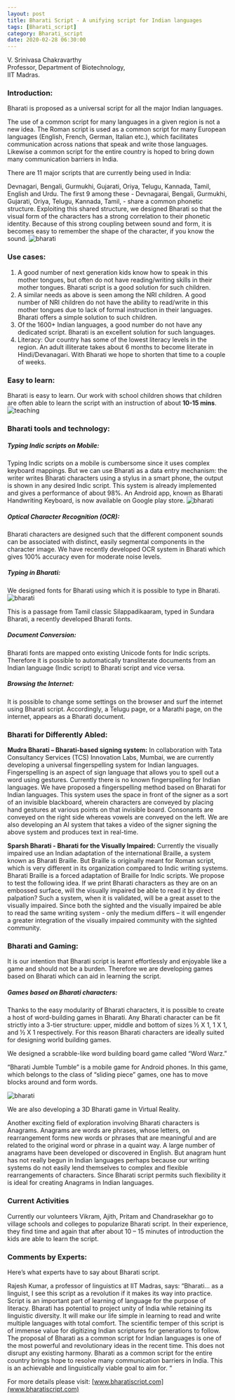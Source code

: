 ```yaml
---
layout: post
title: Bharati Script - A unifying script for Indian languages
tags: [Bharati_script]
category: Bharati_script
date: 2020-02-28 06:30:00
---
```


V. Srinivasa Chakravarthy <br>
Professor, Department of Biotechnology,<br>
IIT Madras.

### Introduction:
Bharati is proposed as a universal script for all the major Indian languages.

The use of a common script for many languages in a given region is not a new idea. The Roman script is used as a common script for many European languages (English, French, German, Italian etc.), which facilitates communication across nations that speak and write those languages. Likewise a common script for the entire country is hoped to bring down many communication barriers in India.

There are 11 major scripts that are currently being used in India:

Devnagari, Bengali, Gurmukhi, Gujarati, Oriya, Telugu, Kannada, Tamil, English and Urdu.  The first 9 among these -  Devnagarai, Bengali, Gurmukhi, Gujarati, Oriya, Telugu, Kannada, Tamil, - share a common phonetic structure. Exploiting this shared structure, we designed Bharati so that the visual form of the characters has a strong correlation to their phonetic identity. Because of this strong coupling between sound and form, it is becomes easy to remember the shape of the character, if you know the sound. 
![bharati](/images/bharati.png)
### Use cases:
1. A good number of next generation kids know how to speak in this mother tongues, but often do not have reading/writing skills in their mother tongues. Bharati script is a good solution for such children.
2. A similar needs as above is seen among the NRI children. A good number of NRI children do not have the ability to read/write in this mother tongues due to lack of formal instruction in their languages. Bharati offers a simple solution to such children.
3. Of the 1600+ Indian languages, a good number do not have any dedicated script. Bharati is an excellent solution for such languages.
4. Literacy: Our country has some of the lowest literacy levels in the region. An adult illiterate takes about 6 months to become literate in Hindi/Devanagari. With Bharati we hope to shorten that time to a couple of weeks.

### Easy to learn:
Bharati is easy to learn.  Our work with school children shows that children are often able to learn the script with an instruction of about **10-15 mins**.
![teaching](/images/teach.jpg)

### Bharati tools and technology:
##### Typing Indic scripts on Mobile:
Typing Indic scripts on a mobile is cumbersome since it uses complex keyboard mappings. But we can use Bharati as a data entry mechanism: the writer writes Bharati characters using a stylus in a smart phone, the output is shown in any desired Indic script. This system is already implemented and gives a performance of about 98%. An Android app, known as Bharati Handwriting Keyboard, is now available on Google play store.
![bharati](/images/indic.png)
##### Optical Character Recognition (OCR):
Bharati characters are designed such that the different component sounds can be associated with distinct, easily segmental components in the character image. We have recently developed OCR system in Bharati which gives 100% accuracy even for moderate noise levels.
##### Typing in Bharati:
We designed fonts for Bharati using which it is possible to type in Bharati. 
![bharati](/images/typing.png)

This is a passage from Tamil classic Silappadikaaram, typed in Sundara Bharati, a recently developed Bharati fonts.
##### Document Conversion:
Bharati fonts are mapped onto existing Unicode fonts for Indic scripts. Therefore it is possible to automatically transliterate documents from an Indian language (Indic script) to Bharati script and vice versa.
##### Browsing the Internet:
It is possible to change some settings on the browser and surf the internet using Bharati script. Accordingly, a Telugu page, or a Marathi page, on the internet, appears as a Bharati document.

### Bharati for Differently Abled:
**Mudra Bharati – Bharati-based signing system:** In collaboration with Tata Consultancy Services (TCS) Innovation Labs, Mumbai, we are currently developing a universal fingerspelling system for Indian languages. Fingerspelling is an aspect of sign language that allows you to spell out a word using gestures.  Currently there is no known fingerspelling for Indian languages. We have proposed a fingerspelling method based on Bharati for Indian languages. This system uses the space in front of the signer as a sort of an invisible blackboard, wherein characters are conveyed by placing hand gestures at various points on that invisible board. Consonants are conveyed on the right side whereas vowels are conveyed on the left.  We are also developing an AI system that takes a video of the signer signing the above system and produces text in real-time.

**Sparsh Bharati - Bharati for the Visually Impaired:** Currently the visually impaired use an Indian adaptation of the international Braille, a system known as Bharati Braille. But Braille is originally meant for Roman script, which is very different in its organization compared to Indic writing systems. Bharati Braille is a forced adaptation of Braille for Indic scripts. We propose to test the following idea. If we print Bharati characters as they are on an embossed surface, will the visually impaired be able to read it by direct palpation? Such a system, when it is validated, will be a great asset to the visually impaired. Since both the sighted and the visually impaired be able to read the same writing system - only the medium differs – it will engender a greater integration of the visually impaired community with the sighted community.

### Bharati and Gaming:
It is our intention that Bharati script is learnt effortlessly and enjoyable like a game and should not be a burden.  Therefore we are developing games based on Bharati which can aid in learning the script.
##### Games based on Bharati characters:
Thanks to the easy modularity of Bharati characters, it is possible to create a host of word-building games in Bharati. Any Bharati character can be fit strictly into a 3-tier structure: upper, middle and bottom of sizes ½ X 1, 1 X 1, and ½ X 1 respectively. For this reason Bharati characters are ideally suited for designing world building games.

We designed a scrabble-like word building board game called “Word Warz.” 

“Bharati Jumble Tumble” is a mobile game for Android phones. In this game, which belongs to the class of “sliding piece” games,  one has to move blocks around and form words.

![bharati](/images/jumble.jpg)

We are also developing a 3D Bharati game in Virtual Reality.

Another exciting field of exploration involving Bharati characters is Anagrams. Anagrams are words are phrases, whose letters, on rearrangement forms new words or phrases that are meaningful and are related to the original word or phrase in a quaint way. A large number of anagrams have been developed or discovered in English. But anagram hunt has not really begun in Indian languages perhaps because our writing systems do not easily lend themselves to complex and flexible rearrangements of  characters. Since Bharati script permits such flexibility it is ideal for creating Anagrams in Indian languages.

### Current Activities
Currently our volunteers Vikram, Ajith, Pritam and Chandrasekhar go to village schools and colleges to popularize Bharati script. In their experience, they find time and again that after about 10 – 15 minutes of introduction the kids are able to learn the script.

### Comments by Experts:
Here’s what experts have to say about Bharati script.

Rajesh Kumar, a professor of linguistics at IIT Madras, says: “Bharati… as a linguist, I see this script as a revolution if it makes its way into practice. Script is an important part of learning of language for the purpose of literacy. Bharati has potential to project unity of India while retaining its linguistic diversity. It will make our life simple in learning to read and write multiple languages with total comfort. The scientific temper of this script is of immense value for digitizing Indian scriptures for generations to follow. The proposal of Bharati as a common script for Indian languages is one of the most powerful and revolutionary ideas in the recent time. This does not disrupt any existing harmony. Bharati as a common script for the entire country brings hope to resolve many communication barriers in India. This is an achievable and linguistically viable goal to aim for. ​“

For more details please visit: [www.bharatiscript.com](www.bharatiscript.com)

